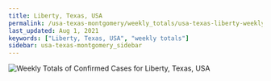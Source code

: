 ```yaml
---
title: Liberty, Texas, USA
permalink: /usa-texas-montgomery/weekly_totals/usa-texas-liberty-weekly_totals.html
last_updated: Aug 1, 2021
keywords: ["Liberty, Texas, USA", "weekly totals"]
sidebar: usa-texas-montgomery_sidebar
---
```


![Weekly Totals of Confirmed Cases for Liberty, Texas, USA](/covid_tracker/images/graphs/usa-texas-liberty-weekly_totals_graph.png)
